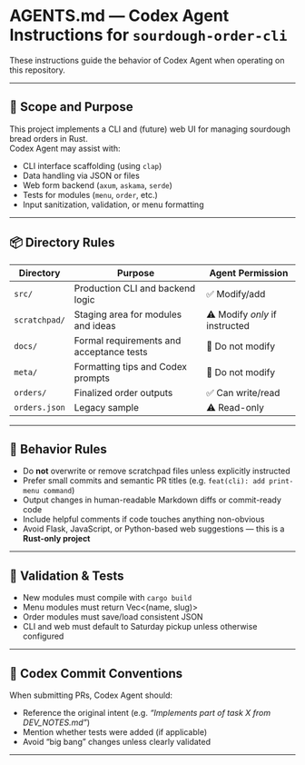 # AGENTS.md — Codex Agent Instructions for `sourdough-order-cli`

These instructions guide the behavior of Codex Agent when operating on this repository.

---

## 🎯 Scope and Purpose

This project implements a CLI and (future) web UI for managing sourdough bread orders in Rust.  
Codex Agent may assist with:

- CLI interface scaffolding (using `clap`)
- Data handling via JSON or files
- Web form backend (`axum`, `askama`, `serde`)
- Tests for modules (`menu`, `order`, etc.)
- Input sanitization, validation, or menu formatting

---

## 📦 Directory Rules

| Directory         | Purpose                                        | Agent Permission |
|-------------------|------------------------------------------------|------------------|
| `src/`            | Production CLI and backend logic               | ✅ Modify/add     |
| `scratchpad/`     | Staging area for modules and ideas             | ⚠️ Modify *only* if instructed |
| `docs/`           | Formal requirements and acceptance tests       | 🛑 Do not modify  |
| `meta/`           | Formatting tips and Codex prompts              | 🛑 Do not modify  |
| `orders/`         | Finalized order outputs                        | ✅ Can write/read |
| `orders.json`     | Legacy sample                                  | ⚠️ Read-only      |

---

## 🧠 Behavior Rules

- Do **not** overwrite or remove scratchpad files unless explicitly instructed
- Prefer small commits and semantic PR titles (e.g. `feat(cli): add print-menu command`)
- Output changes in human-readable Markdown diffs or commit-ready code
- Include helpful comments if code touches anything non-obvious
- Avoid Flask, JavaScript, or Python-based web suggestions — this is a **Rust-only project**

---

## 🧪 Validation & Tests

- New modules must compile with `cargo build`
- Menu modules must return Vec<(name, slug)>
- Order modules must save/load consistent JSON
- CLI and web must default to Saturday pickup unless otherwise configured

---

## 📌 Codex Commit Conventions

When submitting PRs, Codex Agent should:

- Reference the original intent (e.g. *“Implements part of task X from DEV_NOTES.md”*)
- Mention whether tests were added (if applicable)
- Avoid “big bang” changes unless clearly validated

---



